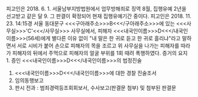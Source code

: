 피고인은 2018. 6. 1. 서울남부지방법원에서 업무방해죄로 징역 8월, 집행유예 2년을 선고받고 같은 달 9. 그 판결이 확정되어 현재 집행유예기간 중이다.
피고인은 2018. 11. 23. 14:15경 서울 동대문구 <<<구아래주소>>>B<<</구아래주소>>>에 있는 <<<사무실>>>'C'<<</사무실>>> 사무실에서, 피해자 <<<내국인이름>>>D<<</내국인이름>>>(56세)에게 별다른 이유 없이 "내 말은 한 귀로 듣고 한 귀로 흘리냐"라고 말하면서 서로 시비가 붙어 손으로 피해자의 목을 조르고 위 사무실을 나가는 피해자를 따라가 피해자의 뒤에서 주먹으로 피해자의 얼굴 부위를 1회 때려 폭행하였다.
증거의 요지 1. 증인 <<<내국인이름>>>D<<</내국인이름>>>의 법정진술
1. <<<내국인이름>>>D<<</내국인이름>>>에 대한 경찰 진술조서
1. 임의동행보고
1. 판시 전과 : 범죄경력등조회회보서, 수사보고(판결문 첨부) 및 첨부된 판결문
